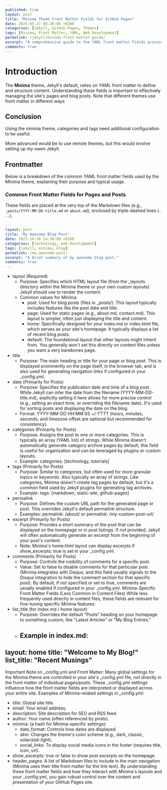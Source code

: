 ```yaml
---
published: true
layout: post
title: "Minima Theme Front Matter Fields for GitHub Pages"
date: 2025-05-27 08:30:00 +0200
categories: [Jekyll, GitHub Pages, Themes]
tags: [Minima, Front Matter, YAML, Web Development]
permalink: /jekyll/minima-front-matter-guide/
excerpt: "A comprehensive guide to the YAML front matter fields processed by the Minima theme for Jekyll and GitHub Pages, detailing their purpose and usage."
comments: true
---
```


# Introduction

The **Minima** theme, Jekyll's default, relies  on YAML front matter to define and structure content. Understanding these fields is important to effectively managing the site's pages and blog posts.
Note that different themes use front matter in different ways

## Conclusion

Using the minima theme, categories and tags need additional configuration to be useful.

More advanced would be to use remote themes, but this would involve setting up my owen Jekyll.

## Frontmatter

Below is a breakdown of the common YAML front matter fields used by the Minima theme, explaining their purpose and typical usage.


### Common Front Matter Fields for Pages and Posts

These fields are placed at the very top of the Markdown files (e.g., `_posts/YYYY-MM-DD-title.md` or `about.md`), enclosed by triple-dashed lines (`---`).

```yaml
---
layout: post
title: "My Awesome Blog Post"
date: 2023-10-26 14:30:00 +0100
categories: [technology, web-development]
tags: [jekyll, minima, blog]
permalink: /my-awesome-post/
excerpt: "A brief summary of my awesome blog post."
comments: true
---
```
 * layout (Required)
   * Purpose: Specifies which HTML layout file (from the _layouts directory within the Minima theme or your own custom layouts) Jekyll should use to render the content.
   * Common values for Minima:
     * post: Used for blog posts (files in _posts/). This layout typically includes features like the post date and title.
     * page: Used for static pages (e.g., about.md, contact.md). This layout is simpler, often just displaying the title and content.
     * home: Specifically designed for your index.md or index.html file, which serves as your site's homepage. It typically displays a list of recent blog posts.
     * default: The foundational layout that other layouts might inherit from. You generally won't set this directly on content files unless you want a very barebones page.
 * title
   * Purpose: The main heading or title for your page or blog post. This is displayed prominently on the page itself, in the browser tab, and is also used for generating navigation links if configured in your _config.yml.
 * date (Primarily for Posts)
   * Purpose: Specifies the publication date and time of a blog post. While Jekyll can infer the date from the filename (YYYY-MM-DD-title.md), explicitly setting it here allows for more precise control (e.g., setting an exact time, or overriding the filename date). It's used for sorting posts and displaying the date on the blog.
   * Format: YYYY-MM-DD HH:MM:SS +/-TTTT (hours, minutes, seconds, and timezone offset are optional but recommended for consistency).
 * categories (Primarily for Posts)
   * Purpose: Assigns the post to one or more categories. This is typically an array (YAML list) of strings. While Minima doesn't automatically generate category archive pages by default, this field is useful for organization and can be leveraged by plugins or custom layouts.
   * Example: categories: [technology, tutorials]
 * tags (Primarily for Posts)
   * Purpose: Similar to categories, but often used for more granular topics or keywords. Also typically an array of strings. Like categories, Minima doesn't create tag pages by default, but it's a common field used by Jekyll plugins for generating tag archives.
   * Example: tags: [markdown, static-site, github-pages]
 * permalink
   * Purpose: Defines the custom URL path for the generated page or post. This overrides Jekyll's default permalink structure.
   * Examples: permalink: /about/ or permalink: /my-custom-post-url/
 * excerpt (Primarily for Posts)
   * Purpose: Provides a short summary of the post that can be displayed on the homepage or in post listings. If not provided, Jekyll will often automatically generate an excerpt from the beginning of your post's content.
   * Note: Minima's home.html layout can display excerpts if show_excerpts: true is set in your _config.yml.
 * comments (Primarily for Posts)
   * Purpose: Controls the visibility of comments for a specific post.
   * Value: Set to false to disable comments for that particular post. (Minima integrates with Disqus, and this field usually signals to the Disqus integration to hide the comment section for that specific post). By default, if not specified or set to true, comments are usually enabled if configured in your _config.yml.
Minima-Specific Front Matter Fields (Less Common in Content Files)
While less frequently used directly in content files, these fields are relevant for fine-tuning specific Minima features:
 * list_title (for index.md / home layout)
   * Purpose: Overrides the default "Posts" heading on your homepage to something custom, like "Latest Articles" or "My Blog Entries."
   * Example in index.md:
     ---
layout: home
title: "Welcome to My Blog!"
list_title: "Recent Musings"
---

Important Note on _config.yml and Front Matter:
Many global settings for the Minima theme are controlled in your site's _config.yml file, not directly in the front matter of individual pages/posts. These _config.yml settings influence how the front matter fields are interpreted or displayed across your entire site.
Examples of Minima-related settings in _config.yml:
 * title: Global site title.
 * email: Your email address.
 * description: Site description for SEO and RSS feed.
 * author: Your name (often referenced by posts).
 * minima: (a hash for Minima-specific settings):
   * date_format: Controls how dates are displayed.
   * skin: Changes the theme's color scheme (e.g., dark, classic, solarized-light).
   * social_links: To display social media icons in the footer (requires title, icon, url).
 * show_excerpts: true or false to show post excerpts on the homepage.
 * header_pages: A list of Markdown files to include in the main navigation (Minima uses their title front matter for the link text).
By understanding these front matter fields and how they interact with Minima's layouts and your _config.yml, you gain robust control over the content and presentation of your GitHub Pages site.